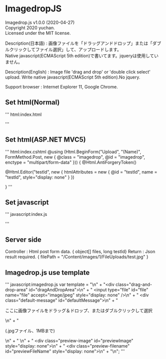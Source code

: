# ImagedropJS  
Imagedrop.js  v1.0.0 (2020-04-27)  
Copyright 2020 yuchan.  
Licensed under the MIT license.  
  
Description(日本語) : 画像ファイルを「ドラッグアンドドロップ」または「ダブルクリックしてファイル選択」して、アップロードします。  
                     Native javascript(ECMAScript 5th edition)で書いてます。jqueryは使用していません。  
  
Description(English) : Image file 'drag and drop' or 'double click select' upload. Write native javascript(ECMAScript 5th edition).No jquery.   
  
Support browser : Internet Explorer 11, Google Chrome.  
  
## Set html(Normal)
''' html:index.html
<form action="/(Name)/Upload", class="imagedrop", id="imagedrop", enctype="multipart/form-data" />
     <!-- Only when needed → --><input type="number", id="testId", name="testId", style="display: none" />
</form>
'''

## Set html(ASP.NET MVC5)
''' html:index.cshtml
@using (Html.BeginForm("Upload", "(Name)", FormMethod.Post, new { @class = "imagedrop", @id = "imagedrop", enctype = "multipart/form-data" })) {
   @Html.AntiForgeryToken()        
   <!-- Only when needed → -->@Html.Editor("testId", new { htmlAttributes = new { @id = "testId", name = "testId", style="display: none" } })     
   }
'''

## Set javascript
''' javascript:index.js
<script>
    var imagedrop = new Imagedrop();
    var filePath = "/Content/images/1/test.jpg"
    imagedrop.setImage(filePath);
</script>
'''

## Server side
Controller : Html post form data. { object[] files, long testId}
Return : Json result required. { filePath = "/Content/images/1/FileUploads/test.jpg" }

## Imagedrop.js use template
''' javascript:imagedrop.js
var template = "\n" +
    "<div class=\"drag-and-drop-area\" id=\"dragAndDropArea\">\n" +
    "    <input type=\"file\" id=\"file\" name=\"file\" accept=\"image/jpeg\" style=\"display: none\" />\n" +
    "    <div class=\"default-message\" id=\"defaultMessage\">\n" +
    "        <p>ここに画像ファイルをドラッグ＆ドロップ、またはダブルクリックして選択</p>\n" +
    "        <p>(.jpgファイル、1MBまで)</p>\n" +
    "    </div>\n" +
    "    <div class=\"preview-image\" id=\"previewImage\" style=\"display: none\"></div>\n" +
    "    <div class=\"preview-filename\" id=\"previewFileName\" style=\"display: none\"></div>\n" +
    "</div>\n";
'''
